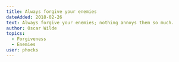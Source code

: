 ```yaml
---
title: Always forgive your enemies
dateAdded: 2018-02-26
text: Always forgive your enemies; nothing annoys them so much.
author: Oscar Wilde
topics:
  - Forgiveness
  - Enemies
user: phocks
---
```

